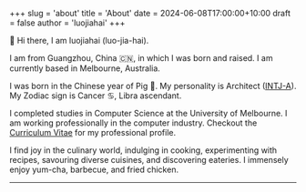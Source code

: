 +++
slug = 'about'
title = 'About'
date = 2024-06-08T17:00:00+10:00
draft = false
author = 'luojiahai'
+++

👋 Hi there, I am luojiahai (luo-jia-hai).

I am from Guangzhou, China 🇨🇳, in which I was born and raised. I am currently based in Melbourne, Australia.

I was born in the Chinese year of Pig 🐷. My personality is Architect
([INTJ-A](https://www.16personalities.com/intj-personality/)). My Zodiac sign is Cancer ♋, Libra ascendant.

I completed studies in Computer Science at the University of Melbourne. I am working professionally in the computer
industry. Checkout the [Curriculum Vitae](/cv) for my professional profile.

I find joy in the culinary world, indulging in cooking, experimenting with recipes, savouring diverse cuisines,
and discovering eateries. I immensely enjoy yum-cha, barbecue, and fried chicken.

---
